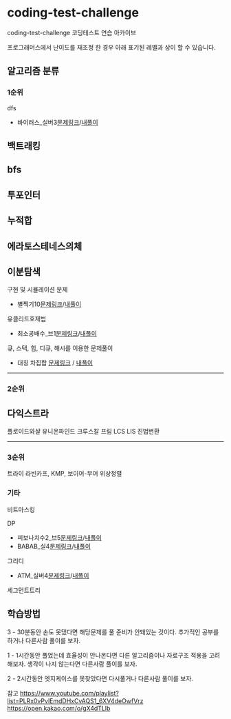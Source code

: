 # coding-test-challenge
 coding-test-challenge
 코딩테스트 연습 아카이브 
 
 프로그래머스에서 난이도를 재조정 한 경우 아래 표기된 레벨과 상이 할 수 있습니다.

<link rel="dns-prefetch" href="https://github.githubassets.com">


## 알고리즘 분류 


### 1순위 

dfs
 - 바이러스_실버3[문제링크](https://www.acmicpc.net/problem/2606)/[내풀이](https://github.com/meat7238/coding-test-challenge/blob/main/%EB%B0%B1%EC%A4%80/%EC%8B%A4%EB%B2%84/x1007_%EB%B0%94%EC%9D%B4%EB%9F%AC%EC%8A%A4_2606_v.java)

백트래킹
 - 

bfs
  -

투포인터
  -

누적합
  -
에라토스테네스의체
  -
이분탐색
  -
구현 및 시뮬레이션 문제
  - 별찍기10[문제링크](https://www.acmicpc.net/problem/2447)/[내풀이]()

유클리드호제법
  - 최소공배수_브1[문제링크](https://www.acmicpc.net/problem/1934)/[내풀이](https://github.com/meat7238/coding-test-challenge/blob/main/%EB%B0%B1%EC%A4%80/%EB%B8%8C%EB%A1%A0%EC%A6%88/x1129_%EC%B5%9C%EC%86%8C%EA%B3%B5%EB%B0%B0%EC%88%98_1934.java)

큐, 스택, 힙, 디큐, 해시를 이용한 문제풀이
  - 대칭 차집합 [문제링크](https://www.acmicpc.net/problem/1269) / [내풀이](https://github.com/meat7238/coding-test-challenge/blob/main/%EB%B0%B1%EC%A4%80/%EC%8B%A4%EB%B2%84/x1130_%EB%8C%80%EC%B9%AD%EC%B0%A8%EC%A7%91%ED%95%A9_1269.java) 

---

### 2순위
다익스트라
  -
플로이드와샬
유니온파인드
크루스칼
프림
LCS
LIS
진법변환

---

### 3순위
트라이
라빈카프, KMP, 보이어-무어 
위상정렬

### 기타
비트마스킹

DP
  - 피보나치수2_브5[문제링크](https://www.acmicpc.net/problem/2748)/[내풀이](https://github.com/meat7238/coding-test-challenge/blob/main/%EB%B0%B1%EC%A4%80/%EB%B8%8C%EB%A1%A0%EC%A6%88/x1128_%ED%94%BC%EB%B3%B4%EB%82%98%EC%B9%98%EC%88%982_2748.java)
  - BABAB_실4[문제링크](https://www.acmicpc.net/problem/9625)/[내풀이](https://github.com/meat7238/coding-test-challenge/blob/main/%EB%B0%B1%EC%A4%80/%EC%8B%A4%EB%B2%84/x1201_BABBA_9625.java)

그리디
  - ATM_실버4[문제링크](https://www.acmicpc.net/problem/11399)/[내풀이](https://github.com/meat7238/coding-test-challenge/blob/main/%EB%B0%B1%EC%A4%80/%EC%8B%A4%EB%B2%84/x1124_ATM_11399_v.java)

세그먼트트리



## 학습방법 
3 - 30분동안 손도 못댔다면 해당문제를 풀 준비가 안돼있는 것이다. 추가적인 공부를 하거나 다른사람 풀이를 보자.

1 - 1시간동안 풀었는데 효율성이 안나온다면 다른 알고리즘이나 자료구조 적용을 고려해보자. 생각이 나지 않는다면 다른사람 풀이를 보자.

2 - 2시간동안 엣지케이스를 못찾았다면 다시풀거나 다른사람 풀이를 보자.

참고
https://www.youtube.com/playlist?list=PLRx0vPvlEmdDHxCvAQS1_6XV4deOwfVrz
https://open.kakao.com/o/gX4dTLlb
